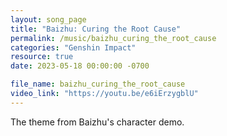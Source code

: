 ```yaml
---
layout: song_page
title: "Baizhu: Curing the Root Cause"
permalink: /music/baizhu_curing_the_root_cause
categories: "Genshin Impact"
resource: true
date: 2023-05-18 00:00:00 -0700

file_name: baizhu_curing_the_root_cause
video_link: "https://youtu.be/e6iErzygblU"
---
```


The theme from Baizhu's character demo.
